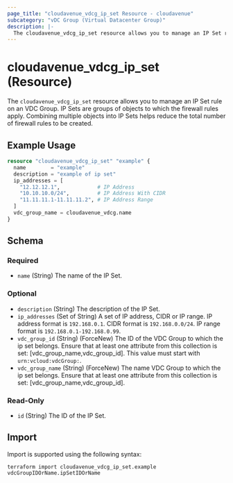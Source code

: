 ```yaml
---
page_title: "cloudavenue_vdcg_ip_set Resource - cloudavenue"
subcategory: "vDC Group (Virtual Datacenter Group)"
description: |-
  The cloudavenue_vdcg_ip_set resource allows you to manage an IP Set rule on an VDC Group. IP Sets are groups of objects to which the firewall rules apply. Combining multiple objects into IP Sets helps reduce the total number of firewall rules to be created.
---
```


# cloudavenue_vdcg_ip_set (Resource)

The `cloudavenue_vdcg_ip_set` resource allows you to manage an IP Set rule on an VDC Group. IP Sets are groups of objects to which the firewall rules apply. Combining multiple objects into IP Sets helps reduce the total number of firewall rules to be created.
 
## Example Usage

```terraform
resource "cloudavenue_vdcg_ip_set" "example" {
  name        = "example"
  description = "example of ip set"
  ip_addresses = [
    "12.12.12.1",            # IP Address
    "10.10.10.0/24",         # IP Address With CIDR
    "11.11.11.1-11.11.11.2", # IP Address Range
  ]
  vdc_group_name = cloudavenue_vdcg.name
}
```

<!-- schema generated by tfplugindocs -->
## Schema

### Required

- `name` (String) The name of the IP Set.

### Optional

- `description` (String) The description of the IP Set.
- `ip_addresses` (Set of String) A set of IP address, CIDR or IP range. IP address format is `192.168.0.1`. CIDR format is `192.168.0.0/24`. IP range format is `192.168.0.1-192.168.0.99`.
- `vdc_group_id` (String) (ForceNew) The ID of the VDC Group to which the ip set belongs. Ensure that at least one attribute from this collection is set: [vdc_group_name,vdc_group_id]. This value must start with `urn:vcloud:vdcGroup:`.
- `vdc_group_name` (String) (ForceNew) The name VDC Group to which the ip set belongs. Ensure that at least one attribute from this collection is set: [vdc_group_name,vdc_group_id].

### Read-Only

- `id` (String) The ID of the IP Set.

## Import

Import is supported using the following syntax:
```shell
terraform import cloudavenue_vdcg_ip_set.example vdcGroupIDOrName.ipSetIDOrName
```